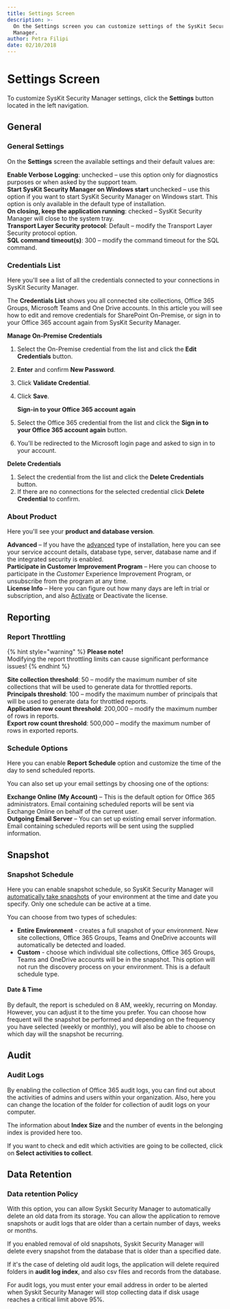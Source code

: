 ```yaml
---
title: Settings Screen
description: >-
  On the Settings screen you can customize settings of the SysKit Security
  Manager.
author: Petra Filipi
date: 02/10/2018
---
```


# Settings Screen

To customize SysKit Security Manager settings, click the **Settings** button located in the left navigation.

## General

### General Settings

On the **Settings** screen the available settings and their default values are:

**Enable Verbose Logging**: unchecked – use this option only for diagnostics purposes or when asked by the support team.  
**Start SysKit Security Manager on Windows start** unchecked – use this option if you want to start SysKit Security Manager on Windows start. This option is only available in the default type of installation.  
**On closing, keep the application running**: checked – SysKit Security Manager will close to the system tray.  
**Transport Layer Security protocol**: Default – modify the Transport Layer Security protocol option.  
**SQL command timeout\(s\)**: 300 – modify the command timeout for the SQL command.

### Credentials List

Here you'll see a list of all the credentials connected to your connections in SysKit Security Manager.

The **Credentials List** shows you all connected site collections, Office 365 Groups, Microsoft Teams and One Drive accounts. In this article you will see how to edit and remove credentials for SharePoint On-Premise, or sign in to your Office 365 account again from SysKit Security Manager.

**Manage On-Premise Credentials**

1. Select the On-Premise credential from the list and click the **Edit Credentials** button. 
2. **Enter** and confirm **New Password**. 
3. Click **Validate Credential**. 
4. Click **Save**.

   **Sign-in to your Office 365 account again**

5. Select the Office 365 credential from the list and click the **Sign in to your Office 365 account again** button.
6. You’ll be redirected to the Microsoft login page and asked to sign in to your account. 

**Delete Credentials**

1. Select the credential from the list and click the **Delete Credentials** button. 
2. If there are no connections for the selected credential click **Delete Credential** to confirm. 

### **About Product**

Here you'll see your **product and database version**.

**Advanced** – If you have the [advanced](../installation/) type of installation, here you can see your service account details, database type, server, database name and if the integrated security is enabled.  
**Participate in Customer Improvement Program** – Here you can choose to participate in the _Customer_ Experience Improvement Program, or unsubscribe from the program at any time.  
**License Info** – Here you can figure out how many days are left in trial or subscription, and also [Activate](../activation/) or Deactivate the license.

## **Reporting**

### **Report Throttling**

{% hint style="warning" %}
**Please note!**  
Modifying the report throttling limits can cause significant performance issues!
{% endhint %}

**Site collection threshold**: 50 – modify the maximum number of site collections that will be used to generate data for throttled reports.  
**Principals threshold**: 100 – modify the maximum number of principals that will be used to generate data for throttled reports.  
**Application row count threshold**: 200,000 – modify the maximum number of rows in reports.  
**Export row count threshold**: 500,000 – modify the maximum number of rows in exported reports.

### **Schedule Options**

Here you can enable **Report Schedule** option and customize the time of the day to send scheduled reports.

You can also set up your email settings by choosing one of the options:

**Exchange Online \(My Account\)** – This is the default option for Office 365 administrators. Email containing scheduled reports will be sent via Exchange Online on behalf of the current user.  
**Outgoing Email Server** – You can set up existing email server information. Email containing scheduled reports will be sent using the supplied information.

## **Snapshot**

### **Snapshot Schedule**

Here you can enable snapshot schedule, so SysKit Security Manager will [automatically take snapshots](../how-to/scheduled-snapshots.md) of your environment at the time and date you specify. Only one schedule can be active at a time.

You can choose from two types of schedules:

* **Entire Environment** - creates a full snapshot of your environment. New site collections, Office 365 Groups, Teams and OneDrive accounts will automatically be detected and loaded.
* **Custom** - choose which individual site collections, Office 365 Groups, Teams and OneDrive accounts will be in the snapshot. This option will not run the discovery process on your environment. This is a default schedule type.

#### **Date & Time**

By default, the report is scheduled on 8 AM, weekly, recurring on Monday. However, you can adjust it to the time you prefer. You can choose how frequent will the snapshot be performed and depending on the frequency you have selected \(weekly or monthly\), you will also be able to choose on which day will the snapshot be recurring.

## **Audit**

### **Audit Logs**

By enabling the collection of Office 365 audit logs, you can find out about the activities of admins and users within your organization. Also, here you can change the location of the folder for collection of audit logs on your computer. 

The information about **Index Size** and the number of events in the belonging index is provided here too.

If you want to check and edit which activities are going to be collected, click on **Select activities to collect**.

## **Data Retention**

### **Data retention Policy**

With this option, you can allow Syskit Security Manager to automatically delete an old data from its storage. You can allow the application to remove snapshots or audit logs that are older than a certain number of days, weeks or months. 

If you enabled removal of old snapshots, Syskit Security Manager will delete every snapshot from the database that is older than a specified date.

If it's the case of deleting old audit logs, the application will delete required folders in **audit log index**, and also csv files and records from the database.

For audit logs, you must enter your email address in order to be alerted when Syskit Security Manager will stop collecting data if disk usage reaches a critical limit above 95%.